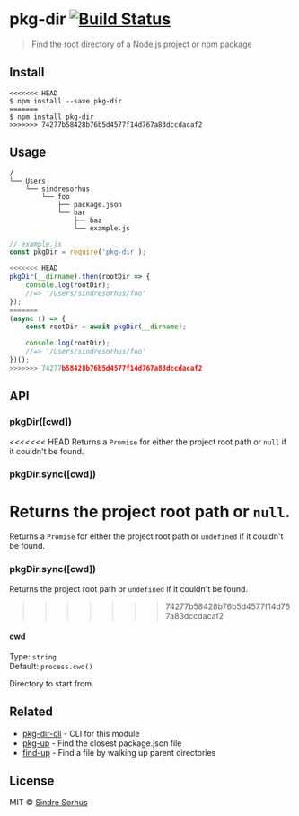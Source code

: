 # pkg-dir [![Build Status](https://travis-ci.org/sindresorhus/pkg-dir.svg?branch=master)](https://travis-ci.org/sindresorhus/pkg-dir)

> Find the root directory of a Node.js project or npm package


## Install

```
<<<<<<< HEAD
$ npm install --save pkg-dir
=======
$ npm install pkg-dir
>>>>>>> 74277b58428b76b5d4577f14d767a83dccdacaf2
```


## Usage

```
/
└── Users
    └── sindresorhus
        └── foo
            ├── package.json
            └── bar
                ├── baz
                └── example.js
```

```js
// example.js
const pkgDir = require('pkg-dir');

<<<<<<< HEAD
pkgDir(__dirname).then(rootDir => {
	console.log(rootDir);
	//=> '/Users/sindresorhus/foo'
});
=======
(async () => {
	const rootDir = await pkgDir(__dirname);

	console.log(rootDir);
	//=> '/Users/sindresorhus/foo'
})();
>>>>>>> 74277b58428b76b5d4577f14d767a83dccdacaf2
```


## API

### pkgDir([cwd])

<<<<<<< HEAD
Returns a `Promise` for either the project root path or `null` if it couldn't be found.

### pkgDir.sync([cwd])

Returns the project root path or `null`.
=======
Returns a `Promise` for either the project root path or `undefined` if it couldn't be found.

### pkgDir.sync([cwd])

Returns the project root path or `undefined` if it couldn't be found.
>>>>>>> 74277b58428b76b5d4577f14d767a83dccdacaf2

#### cwd

Type: `string`<br>
Default: `process.cwd()`

Directory to start from.


## Related

- [pkg-dir-cli](https://github.com/sindresorhus/pkg-dir-cli) - CLI for this module
- [pkg-up](https://github.com/sindresorhus/pkg-up) - Find the closest package.json file
- [find-up](https://github.com/sindresorhus/find-up) - Find a file by walking up parent directories


## License

MIT © [Sindre Sorhus](https://sindresorhus.com)
